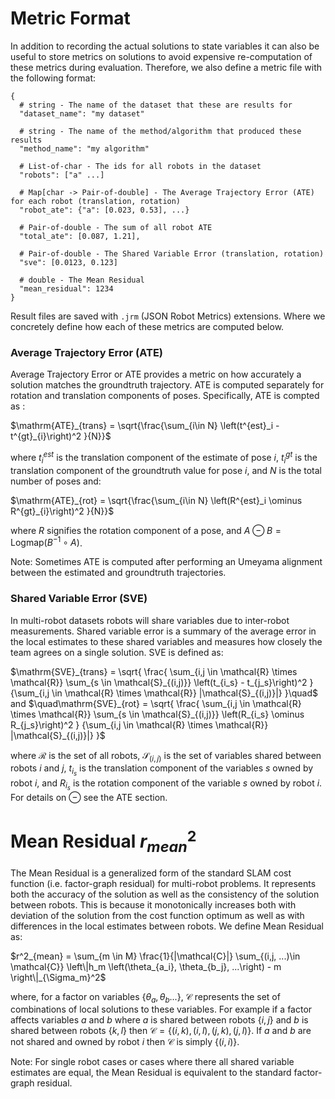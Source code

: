 # Metric Format
In addition to recording the actual solutions to state variables it can also be useful to store metrics on solutions to avoid expensive re-computation of these metrics during evaluation. Therefore, we also define a metric file with the following format:

```
{
  # string - The name of the dataset that these are results for
  "dataset_name": "my dataset"
  
  # string - The name of the method/algorithm that produced these results
  "method_name": "my algorithm"

  # List-of-char - The ids for all robots in the dataset 
  "robots": ["a" ...]

  # Map[char -> Pair-of-double] - The Average Trajectory Error (ATE) for each robot (translation, rotation)
  "robot_ate": {"a": [0.023, 0.53], ...}

  # Pair-of-double - The sum of all robot ATE
  "total_ate": [0.087, 1.21],

  # Pair-of-double - The Shared Variable Error (translation, rotation)
  "sve": [0.0123, 0.123]

  # double - The Mean Residual
  "mean_residual": 1234
}
```
Result files are saved with `.jrm` (JSON Robot Metrics) extensions.
Where we concretely define how each of these metrics are computed below.


### Average Trajectory Error (ATE)
Average Trajectory Error or ATE provides a metric on how accurately a solution matches the groundtruth trajectory. ATE is computed separately for rotation and translation components of poses. Specifically, ATE is compted as :

$\mathrm{ATE}_{trans} = \sqrt{\frac{\sum_{i\in N} \left(t^{est}_i - t^{gt}_{i}\right)^2 }{N}}$

where $t^{est}_i$ is the translation component of the estimate of pose $i$, $t^{gt}_i$ is the translation component of the groundtruth value for pose $i$, and $N$ is the total number of poses and: 

$\mathrm{ATE}_{rot} = \sqrt{\frac{\sum_{i\in N} \left(R^{est}_i \ominus R^{gt}_{i}\right)^2 }{N}}$

where $R$ signifies the rotation component of a pose, and $A \ominus B = \mathrm{Logmap}\left(B^{-1} \circ A \right)$. 

Note: Sometimes ATE is computed after performing an Umeyama alignment between the estimated and groundtruth trajectories. 


### Shared Variable Error (SVE)
In multi-robot datasets robots will share variables due to inter-robot measurements. Shared variable error is a summary of the average error in the local estimates to these shared variables and measures how closely the team agrees on a single solution. 
SVE is defined as:

$\mathrm{SVE}_{trans} = \sqrt{
  \frac{
    \sum_{i,j \in \mathcal{R} \times \mathcal{R}} 
    \sum_{s \in \mathcal{S}_{(i,j)}}
      \left(t_{i_s} - t_{j_s}\right)^2
  }
  {\sum_{i,j \in \mathcal{R} \times \mathcal{R}} |\mathcal{S}_{(i,j)}|}
}\quad$
 and 
$\quad\mathrm{SVE}_{rot} = \sqrt{
  \frac{
    \sum_{i,j \in \mathcal{R} \times \mathcal{R}} 
    \sum_{s \in \mathcal{S}_{(i,j)}}
      \left(R_{i_s} \ominus R_{j_s}\right)^2
  }
  {\sum_{i,j \in \mathcal{R} \times \mathcal{R}} |\mathcal{S}_{(i,j)}|}
}$

where $\mathcal{R}$ is the set of all robots, $\mathcal{S}_{(i,j)}$ is the set of variables shared between robots $i$ and $j$, $t_{i_s}$ is the translation component of the variables $s$ owned by robot $i$, and $R_{i_s}$ is the rotation component of the variable $s$ owned by robot $i$. For details on $\ominus$ see the ATE section.


# Mean Residual $r^2_{mean}$
The Mean Residual is a generalized form of the standard SLAM cost function (i.e. factor-graph residual) for multi-robot problems. It represents both the accuracy of the solution as well as the consistency of the solution between robots. This is because it monotonically increases both with deviation of the solution from the cost function optimum as well as with differences in the local estimates between robots. We define Mean Residual as:

$r^2_{mean} = \sum_{m \in M} \frac{1}{|\mathcal{C}|} \sum_{(i,j, ...)\in \mathcal{C}} \left\|h_m \left(\theta_{a_i}, \theta_{b_j}, ...\right) - m \right\|_{\Sigma_m}^2$

where, for a factor on variables $\{\theta_a, \theta_b ...\}$, $\mathcal{C}$ represents the set of combinations of local solutions to these variables. For example if a factor affects variables $a$ and $b$ where $a$ is shared between robots $\{i,j\}$ and $b$ is shared between robots $\{k,l\}$ then $\mathcal{C} = \{ (i, k), (i, l), (j, k), (j, l)\}$. If $a$ and $b$ are not shared and owned by robot $i$ then $\mathcal{C}$ is simply $\{(i,i)\}$.

Note: For single robot cases or cases where there all shared variable estimates are equal, the Mean Residual is equivalent to the standard factor-graph residual.



